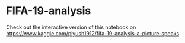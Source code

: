 # FIFA-19-analysis
Check out the interactive version of this notebook on https://www.kaggle.com/piyush1912/fifa-19-analysis-a-picture-speaks
